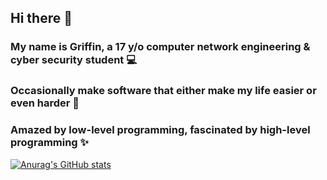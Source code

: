 ## Hi there 👋
### My name is Griffin, a 17 y/o computer network engineering & cyber security student 💻
### Occasionally make software that either make my life easier or even harder 🤣
### Amazed by low-level programming, fascinated by high-level programming ✨

[![Anurag's GitHub stats](https://github-readme-stats.vercel.app/api?username=griffinsectio&theme=nord)](https://github.com/anuraghazra/github-readme-stats)

<!--
**griffinsectio/griffinsectio** is a ✨ _special_ ✨ repository because its `README.md` (this file) appears on your GitHub profile.

Here are some ideas to get you started:

- 🔭 I’m currently working on ...
- 🌱 I’m currently learning ...
- 👯 I’m looking to collaborate on ...
- 🤔 I’m looking for help with ...
- 💬 Ask me about ...
- 📫 How to reach me: ...
- 😄 Pronouns: ...
- ⚡ Fun fact: ...
-->

